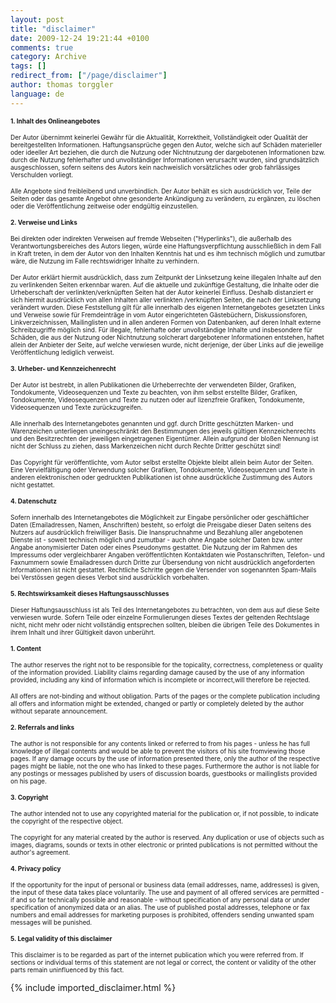 ```yaml
---
layout: post
title: "disclaimer"
date: 2009-12-24 19:21:44 +0100
comments: true
category: Archive
tags: []
redirect_from: ["/page/disclaimer"]
author: thomas torggler
language: de
---
```

<!-- more -->
<b></b>  <p><font size="1"><b>1. Inhalt des Onlineangebotes</b> </font></p>  <p><font size="1">Der Autor übernimmt keinerlei Gewähr für die Aktualität, Korrektheit, Vollständigkeit oder Qualität der bereitgestellten Informationen. Haftungsansprüche gegen den Autor, welche sich auf Schäden materieller oder ideeller Art beziehen, die durch die Nutzung oder Nichtnutzung der dargebotenen Informationen bzw. durch die Nutzung fehlerhafter und unvollständiger Informationen verursacht wurden, sind grundsätzlich ausgeschlossen, sofern seitens des Autors kein nachweislich vorsätzliches oder grob fahrlässiges Verschulden vorliegt. </font></p>  <p><font size="1">Alle Angebote sind freibleibend und unverbindlich. Der Autor behält es sich ausdrücklich vor, Teile der Seiten oder das gesamte Angebot ohne gesonderte Ankündigung zu verändern, zu ergänzen, zu löschen oder die Veröffentlichung zeitweise oder endgültig einzustellen. </font></p>  <p><font size="1"><b>2. Verweise und Links</b> </font></p>  <p><font size="1">Bei direkten oder indirekten Verweisen auf fremde Webseiten (&quot;Hyperlinks&quot;), die außerhalb des Verantwortungsbereiches des Autors liegen, würde eine Haftungsverpflichtung ausschließlich in dem Fall in Kraft treten, in dem der Autor von den Inhalten Kenntnis hat und es ihm technisch möglich und zumutbar wäre, die Nutzung im Falle rechtswidriger Inhalte zu verhindern. </font></p>  <p><font size="1">Der Autor erklärt hiermit ausdrücklich, dass zum Zeitpunkt der Linksetzung keine illegalen Inhalte auf den zu verlinkenden Seiten erkennbar waren. Auf die aktuelle und zukünftige Gestaltung, die Inhalte oder die Urheberschaft der verlinkten/verknüpften Seiten hat der Autor keinerlei Einfluss. Deshalb distanziert er sich hiermit ausdrücklich von allen Inhalten aller verlinkten /verknüpften Seiten, die nach der Linksetzung verändert wurden. Diese Feststellung gilt für alle innerhalb des eigenen Internetangebotes gesetzten Links und Verweise sowie für Fremdeinträge in vom Autor eingerichteten Gästebüchern, Diskussionsforen, Linkverzeichnissen, Mailinglisten und in allen anderen Formen von Datenbanken, auf deren Inhalt externe Schreibzugriffe möglich sind. Für illegale, fehlerhafte oder unvollständige Inhalte und insbesondere für Schäden, die aus der Nutzung oder Nichtnutzung solcherart dargebotener Informationen entstehen, haftet allein der Anbieter der Seite, auf welche verwiesen wurde, nicht derjenige, der über Links auf die jeweilige Veröffentlichung lediglich verweist. </font></p>  <p><font size="1"><b>3. Urheber- und Kennzeichenrecht</b> </font></p>  <p><font size="1">Der Autor ist bestrebt, in allen Publikationen die Urheberrechte der verwendeten Bilder, Grafiken, Tondokumente, Videosequenzen und Texte zu beachten, von ihm selbst erstellte Bilder, Grafiken, Tondokumente, Videosequenzen und Texte zu nutzen oder auf lizenzfreie Grafiken, Tondokumente, Videosequenzen und Texte zurückzugreifen. </font></p>  <p><font size="1">Alle innerhalb des Internetangebotes genannten und ggf. durch Dritte geschützten Marken- und Warenzeichen unterliegen uneingeschränkt den Bestimmungen des jeweils gültigen Kennzeichenrechts und den Besitzrechten der jeweiligen eingetragenen Eigentümer. Allein aufgrund der bloßen Nennung ist nicht der Schluss zu ziehen, dass Markenzeichen nicht durch Rechte Dritter geschützt sind! </font></p>  <p><font size="1">Das Copyright für veröffentlichte, vom Autor selbst erstellte Objekte bleibt allein beim Autor der Seiten. Eine Vervielfältigung oder Verwendung solcher Grafiken, Tondokumente, Videosequenzen und Texte in anderen elektronischen oder gedruckten Publikationen ist ohne ausdrückliche Zustimmung des Autors nicht gestattet. </font></p>  <p><font size="1"><b>4. Datenschutz</b> </font></p>  <p><font size="1">Sofern innerhalb des Internetangebotes die Möglichkeit zur Eingabe persönlicher oder geschäftlicher Daten (Emailadressen, Namen, Anschriften) besteht, so erfolgt die Preisgabe dieser Daten seitens des Nutzers auf ausdrücklich freiwilliger Basis. Die Inanspruchnahme und Bezahlung aller angebotenen Dienste ist - soweit technisch möglich und zumutbar - auch ohne Angabe solcher Daten bzw. unter Angabe anonymisierter Daten oder eines Pseudonyms gestattet. Die Nutzung der im Rahmen des Impressums oder vergleichbarer Angaben veröffentlichten Kontaktdaten wie Postanschriften, Telefon- und Faxnummern sowie Emailadressen durch Dritte zur Übersendung von nicht ausdrücklich angeforderten Informationen ist nicht gestattet. Rechtliche Schritte gegen die Versender von sogenannten Spam-Mails bei Verstössen gegen dieses Verbot sind ausdrücklich vorbehalten. </font></p>  <p><font size="1"><b>5. Rechtswirksamkeit dieses Haftungsausschlusses</b> </font></p>  <p><font size="1">Dieser Haftungsausschluss ist als Teil des Internetangebotes zu betrachten, von dem aus auf diese Seite verwiesen wurde. Sofern Teile oder einzelne Formulierungen dieses Textes der geltenden Rechtslage nicht, nicht mehr oder nicht vollständig entsprechen sollten, bleiben die übrigen Teile des Dokumentes in ihrem Inhalt und ihrer Gültigkeit davon unberührt. </font></p>  <p><b><font size="1">1. Content</font></b></p>  <p><font size="1">The author reserves the right not to be responsible for the topicality, correctness, completeness or quality of the information provided. Liability claims regarding damage caused by the use of any information provided, including any kind of information which is incomplete or incorrect,will therefore be rejected. </font></p>  <p><font size="1">All offers are not-binding and without obligation. Parts of the pages or the complete publication including all offers and information might be extended, changed or partly or completely deleted by the author without separate announcement. </font></p>  <p><b><font size="1">2. Referrals and links</font></b></p>  <p><font size="1">The author is not responsible for any contents linked or referred to from his pages - unless he has full knowledge of illegal contents and would be able to prevent the visitors of his site fromviewing those pages. If any damage occurs by the use of information presented there, only the author of the respective pages might be liable, not the one who has linked to these pages. Furthermore the author is not liable for any postings or messages published by users of discussion boards, guestbooks or mailinglists provided on his page. </font></p>  <p><b><font size="1">3. Copyright</font></b></p>  <p><font size="1">The author intended not to use any copyrighted material for the publication or, if not possible, to indicate the copyright of the respective object. </font></p>  <p><font size="1">The copyright for any material created by the author is reserved. Any duplication or use of objects such as images, diagrams, sounds or texts in other electronic or printed publications is not permitted without the author's agreement. </font></p>  <p><b><font size="1">4. Privacy policy</font></b></p>  <p><font size="1">If the opportunity for the input of personal or business data (email addresses, name, addresses) is given, the input of these data takes place voluntarily. The use and payment of all offered services are permitted - if and so far technically possible and reasonable - without specification of any personal data or under specification of anonymized data or an alias. The use of published postal addresses, telephone or fax numbers and email addresses for marketing purposes is prohibited, offenders sending unwanted spam messages will be punished. </font></p>  <p><b><font size="1">5. Legal validity of this disclaimer</font></b></p>  <p><font size="1">This disclaimer is to be regarded as part of the internet publication which you were referred from. If sections or individual terms of this statement are not legal or correct, the content or validity of the other parts remain uninfluenced by this fact. </font></p>
{% include imported_disclaimer.html %}

